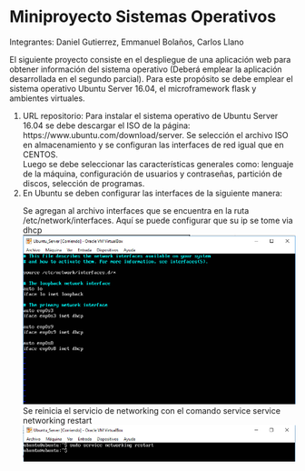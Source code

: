 # Miniproyecto Sistemas Operativos

Integrantes:
Daniel Gutierrez,
Emmanuel Bolaños,
Carlos Llano

El siguiente proyecto consiste en el despliegue de una aplicación web para obtener información del sistema operativo (Deberá emplear la aplicación desarrollada en el segundo parcial). Para este propósito se debe emplear el sistema operativo Ubuntu Server 16.04, el microframework flask y ambientes virtuales.


<ol>
<li>
URL repositorio: 
Para instalar el sistema operativo de Ubuntu Server 16.04 se debe descargar el ISO de la página: https://www.ubuntu.com/download/server. Se selección el archivo ISO en almacenamiento y se configuran las interfaces de red igual que en CENTOS. <br>
Luego se debe seleccionar las características generales como: lenguaje de la máquina, configuración de usuarios y contraseñas, partición de discos, selección de programas.
</li>
<li>
En Ubuntu se deben configurar las interfaces de la siguiente manera:<br>


Se agregan al archivo interfaces que se encuentra en la ruta /etc/network/interfaces. Aquí se puede configurar que su ip se tome via dhcp
<img src="https://github.com/dgutierrez1/so-project/blob/master/A00320176_A00309828_A00170892/1.png?raw=true" >
<br>
Se reinicia el servicio de networking con el comando service service networking restart
<img src="https://github.com/dgutierrez1/so-project/blob/master/A00320176_A00309828_A00170892/2.png">
</li>
<ol>
